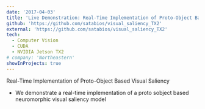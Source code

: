 ```yaml
---
date: '2017-04-03'
title: 'Live Demonstration: Real-Time Implementation of Proto-Object Based Visual Saliency Model'
github: 'https://github.com/satabios/visual_saliency_TX2'
external: 'https://github.com/satabios/visual_saliency_TX2'
tech:
  - Computer Vision
  - CUDA
  - NVIDIA Jetson TX2
# company: 'Northeastern'
showInProjects: true
---
```


Real-Time Implementation of Proto-Object Based Visual Saliency

- We demonstrate a real-time implementation of a proto sobject based neuromorphic visual saliency model

